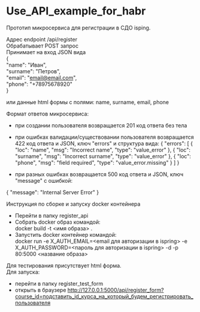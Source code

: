 # Use_API_example_for_habr
Прототип микросервиса для регистрации в СДО isping.


Адрес endpoint /api/register  
Обрабатывает POST запрос  
Принимает на вход JSON вида  
{  
"name": "Иван",  
"surname": "Петров",  
"email": "email@email.com",  
"phone": "+78975678920"  
}

или данные html формы с полями: name, surname, email, phone

Формат ответов микросервиса:

-  при создании пользователя возвращается 201 код ответа без тела

- при ошибках валидации/существовании пользователя возвращается 422 код ответа и JSON, ключ "errors" и структура вида:
  {
  "errors": [
  {
  "loc": "name",
  "msg": "Incorrect name",
  "type": "value_error"
  },
  {
  "loc": "surname",
  "msg": "Incorrect surname",
  "type": "value_error"
  },
  {
  "loc": "phone",
  "msg": "field required",
  "type": "value_error.missing"
  }
  ]
  }

- при разных ошибках возвращается 500 код ответа и JSON, ключ "message" с ошибкой:

{
"message": "Internal Server Error"
}


Инструкция по сборке и запуску docker контейнера

* Перейти в папку register_api
* Собрать docker образ командой:  
  docker build -t <имя образа> .
* Запустить docker контейнер командой:  
  docker run -e X_AUTH_EMAIL=<email для авторизации в ispring> -e X_AUTH_PASSWORD=<пароль для авторизации в ispring> -d -p 80:5000 <название образа>


Для тестирования присутствует html форма.  
Для запуска:
* перейти в папку register_test_form
* открыть в браузере http://127.0.0.1:5000/api/register_form?course_id=подставить_id_курса_на_который_будем_регистрировать_пользователя